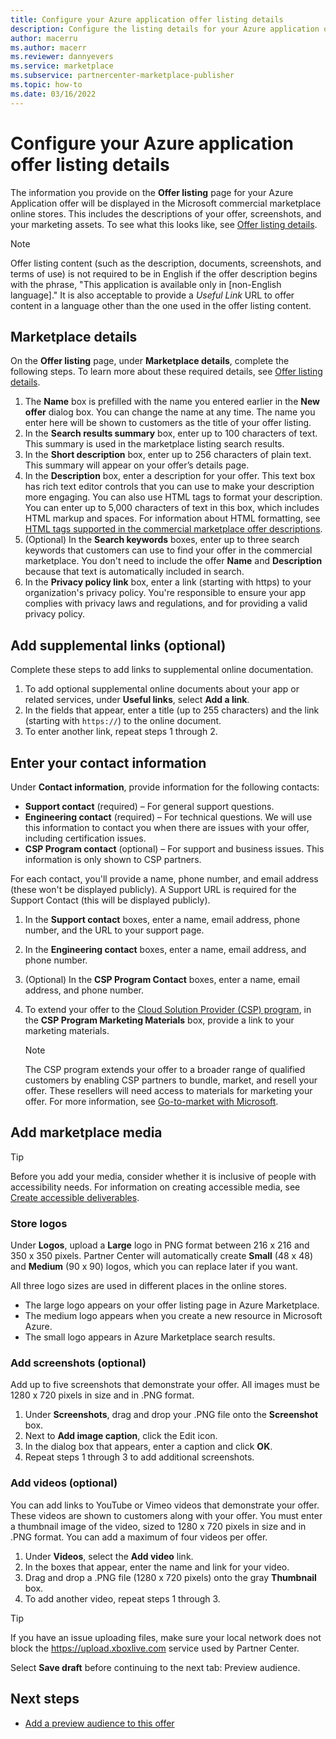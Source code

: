 ```yaml
---
title: Configure your Azure application offer listing details 
description: Configure the listing details for your Azure application offer in Partner Center (Azure Marketplace). 
author: macerru
ms.author: macerr
ms.reviewer: dannyevers
ms.service: marketplace 
ms.subservice: partnercenter-marketplace-publisher
ms.topic: how-to
ms.date: 03/16/2022
---
```


# Configure your Azure application offer listing details

The information you provide on the **Offer listing** page for your Azure Application offer will be displayed in the Microsoft commercial marketplace online stores. This includes the descriptions of your offer, screenshots, and your marketing assets. To see what this looks like, see [Offer listing details](plan-azure-application-offer.md#offer-listing-details).

> [!NOTE]
> Offer listing content (such as the description, documents, screenshots, and terms of use) is not required to be in English if the offer description begins with the phrase, "This application is available only in [non-English language]." It is also acceptable to provide a _Useful Link_ URL to offer content in a language other than the one used in the offer listing content.

## Marketplace details

On the **Offer listing** page, under **Marketplace details**, complete the following steps. To learn more about these required details, see [Offer listing details](plan-azure-application-offer.md#offer-listing-details).

1. The **Name** box is prefilled with the name you entered earlier in the **New offer** dialog box. You can change the name at any time. The name you enter here will be shown to customers as the title of your offer listing.
1. In the **Search results summary** box, enter up to 100 characters of text. This summary is used in the marketplace listing search results.
1. In the **Short description** box, enter up to 256 characters of plain text. This summary will appear on your offer’s details page.
1. In the **Description** box, enter a description for your offer. This text box has rich text editor controls that you can use to make your description more engaging. You can also use HTML tags to format your description. You can enter up to 5,000 characters of text in this box, which includes HTML markup and spaces. For information about HTML formatting, see [HTML tags supported in the commercial marketplace offer descriptions](supported-html-tags.md).
1. (Optional) In the **Search keywords** boxes, enter up to three search keywords that customers can use to find your offer in the commercial marketplace. You don't need to include the offer **Name** and **Description** because that text is automatically included in search.
1. In the **Privacy policy link** box, enter a link (starting with https) to your organization's privacy policy. You're responsible to ensure your app complies with privacy laws and regulations, and for providing a valid privacy policy.

## Add supplemental links (optional)

Complete these steps to add links to supplemental online documentation.

1. To add optional supplemental online documents about your app or related services, under **Useful links**, select **Add a link**.
1. In the fields that appear, enter a title (up to 255 characters) and the link (starting with `https://`) to the online document.
1. To enter another link, repeat steps 1 through 2.

## Enter your contact information

Under **Contact information**, provide information for the following contacts:

- **Support contact** (required) – For general support questions.
- **Engineering contact** (required) – For technical questions. We will use this information to contact you when there are issues with your offer, including certification issues.
- **CSP Program contact** (optional) – For support and business issues. This information is only shown to CSP partners.

For each contact, you'll provide a name, phone number, and email address (these won't be displayed publicly). A Support URL is required for the Support Contact (this will be displayed publicly).

1. In the **Support contact** boxes, enter a name, email address, phone number, and the URL to your support page.
1. In the **Engineering contact** boxes, enter a name, email address, and phone number.
1. (Optional) In the **CSP Program Contact** boxes, enter a name, email address, and phone number.
1. To extend your offer to the [Cloud Solution Provider (CSP) program](cloud-solution-providers.md), in the **CSP Program Marketing Materials** box, provide a link to your marketing materials.

    > [!NOTE]
    > The CSP program extends your offer to a broader range of qualified customers by enabling CSP partners to bundle, market, and resell your offer. These resellers will need access to materials for marketing your offer. For more information, see [Go-to-market with Microsoft](https://partner.microsoft.com/reach-customers/gtm).

## Add marketplace media

> [!TIP]
> Before you add your media, consider whether it is inclusive of people with accessibility needs.  For information on creating accessible media, see [Create accessible deliverables](https://www.microsoft.com/en-gb/accessibility/supplier-toolkit-resources).

### Store logos

Under **Logos**, upload a **Large** logo in PNG format between 216 x 216 and 350 x 350 pixels. Partner Center will automatically create **Small** (48 x 48) and **Medium** (90 x 90) logos, which you can replace later if you want.

All three logo sizes are used in different places in the online stores.

- The large logo appears on your offer listing page in Azure Marketplace.
- The medium logo appears when you create a new resource in Microsoft Azure.
- The small logo appears in Azure Marketplace search results.

### Add screenshots (optional)

Add up to five screenshots that demonstrate your offer. All images must be 1280 x 720 pixels in size and in .PNG format.

1. Under **Screenshots**, drag and drop your .PNG file onto the **Screenshot** box.
1. Next to **Add image caption**, click the Edit icon.
1. In the dialog box that appears, enter a caption and click **OK**.
1. Repeat steps 1 through 3 to add additional screenshots.

### Add videos (optional)

You can add links to YouTube or Vimeo videos that demonstrate your offer. These videos are shown to customers along with your offer. You must enter a thumbnail image of the video, sized to 1280 x 720 pixels in size and in .PNG format. You can add a maximum of four videos per offer.

1. Under **Videos**, select the **Add video** link.
1. In the boxes that appear, enter the name and link for your video.
1. Drag and drop a .PNG file (1280 x 720 pixels) onto the gray **Thumbnail** box.
1. To add another video, repeat steps 1 through 3.

> [!TIP]
> If you have an issue uploading files, make sure your local network does not block the https://upload.xboxlive.com service used by Partner Center.

Select **Save draft** before continuing to the next tab: Preview audience.

## Next steps

- [Add a preview audience to this offer](azure-app-preview.md)
